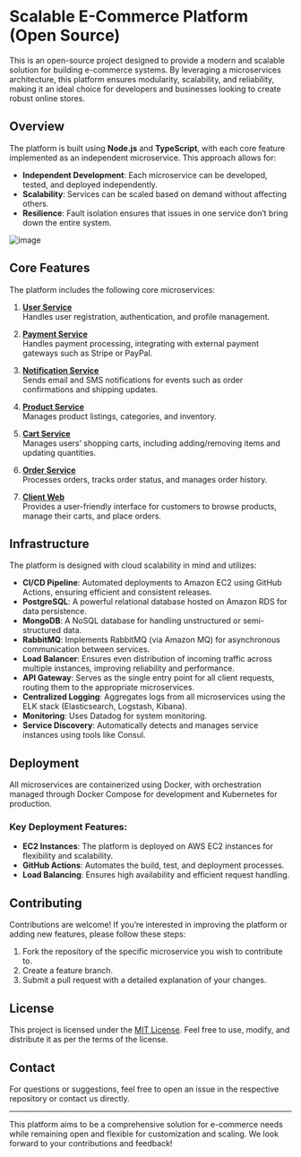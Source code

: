 # Scalable E-Commerce Platform (Open Source)

This is an open-source project designed to provide a modern and scalable solution for building e-commerce systems. By leveraging a microservices architecture, this platform ensures modularity, scalability, and reliability, making it an ideal choice for developers and businesses looking to create robust online stores.

## Overview
The platform is built using **Node.js** and **TypeScript**, with each core feature implemented as an independent microservice. This approach allows for:

- **Independent Development**: Each microservice can be developed, tested, and deployed independently.
- **Scalability**: Services can be scaled based on demand without affecting others.
- **Resilience**: Fault isolation ensures that issues in one service don’t bring down the entire system.

![image](https://github.com/user-attachments/assets/28b17d45-7084-4bc5-9ba0-aac42347e575)

## Core Features

The platform includes the following core microservices:

1. [**User Service**](https://github.com/Scalable-E-Commerce/user-microservice)  
   Handles user registration, authentication, and profile management.  

2. [**Payment Service**](https://github.com/Scalable-E-Commerce/payment-microservice)  
   Handles payment processing, integrating with external payment gateways such as Stripe or PayPal.  

3. [**Notification Service**](https://github.com/Scalable-E-Commerce/notification-microservice)  
   Sends email and SMS notifications for events such as order confirmations and shipping updates.  

4. [**Product Service**](https://github.com/Scalable-E-Commerce/product-microservice)  
   Manages product listings, categories, and inventory.  

5. [**Cart Service**](https://github.com/Scalable-E-Commerce/cart-microservice)  
   Manages users’ shopping carts, including adding/removing items and updating quantities.  

6. [**Order Service**](https://github.com/Scalable-E-Commerce/order-microservice)  
   Processes orders, tracks order status, and manages order history.  
   
7. [**Client Web**](https://github.com/Scalable-E-Commerce/frontend-microservice)  
   Provides a user-friendly interface for customers to browse products, manage their carts, and place orders.  

## Infrastructure

The platform is designed with cloud scalability in mind and utilizes:

- **CI/CD Pipeline**: Automated deployments to Amazon EC2 using GitHub Actions, ensuring efficient and consistent releases.
- **PostgreSQL**: A powerful relational database hosted on Amazon RDS for data persistence.
- **MongoDB**: A NoSQL database for handling unstructured or semi-structured data.
- **RabbitMQ**: Implements RabbitMQ (via Amazon MQ) for asynchronous communication between services.
- **Load Balancer**: Ensures even distribution of incoming traffic across multiple instances, improving reliability and performance.
- **API Gateway**: Serves as the single entry point for all client requests, routing them to the appropriate microservices.
- **Centralized Logging**: Aggregates logs from all microservices using the ELK stack (Elasticsearch, Logstash, Kibana).
- **Monitoring**: Uses Datadog for system monitoring.
- **Service Discovery**: Automatically detects and manages service instances using tools like Consul.

## Deployment
All microservices are containerized using Docker, with orchestration managed through Docker Compose for development and Kubernetes for production.

### Key Deployment Features:
- **EC2 Instances**: The platform is deployed on AWS EC2 instances for flexibility and scalability.
- **GitHub Actions**: Automates the build, test, and deployment processes.
- **Load Balancing**: Ensures high availability and efficient request handling.

## Contributing
Contributions are welcome! If you’re interested in improving the platform or adding new features, please follow these steps:

1. Fork the repository of the specific microservice you wish to contribute to.
2. Create a feature branch.
3. Submit a pull request with a detailed explanation of your changes.

## License
This project is licensed under the [MIT License](LICENSE). Feel free to use, modify, and distribute it as per the terms of the license.

## Contact
For questions or suggestions, feel free to open an issue in the respective repository or contact us directly.

---

This platform aims to be a comprehensive solution for e-commerce needs while remaining open and flexible for customization and scaling. We look forward to your contributions and feedback!

